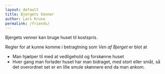 ```yaml
---
layout: default
title: Bjergets Venner
author: Lars Kruse
permalink: /friends/
---
```


Bjergets venner kan bruge huset til kostspris.

Regler for at kunne komme i betragtning som _Ven af Bjerget_ er blot at 

* Man hjælper til med at vedligehold og forskønne huset
* Hver gang man forlader huset har man bidraget, med stort eller småt, så det overordnet set er en lille smule skønnere end da man ankom.

 
